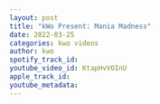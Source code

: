 ```yaml
---
layout: post
title: "kWo Present: Mania Madness"
date: 2022-03-25
categories: kwo videos
author: kwo
spotify_track_id: 
youtube_video_id: KtapHvVOInU
apple_track_id: 
youtube_metadata: 
---
```

